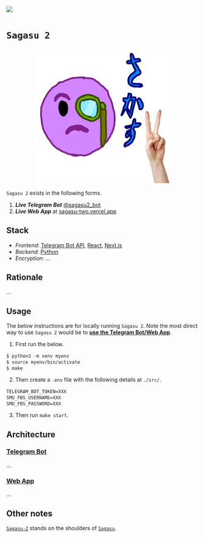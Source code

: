 ![](https://img.shields.io/badge/sagasu_2.0.0-passing-green) 

# `Sagasu 2`

<p align="center">
    <img src="./asset/logo/sagasu-2.png" width=70% height=70%>
</p>

`Sagasu 2` exists in the following forms.

1. ***Live Telegram Bot*** [@sagasu2_bot](https://t.me/sagasu2_bot)
2. ***Live Web App*** at [sagasu-two.vercel.app](https://sagasu-two.vercel.app/)

## Stack

* *Frontend*: [Telegram Bot API](https://core.telegram.org/), [React](https://react.dev/), [Next.js](https://nextjs.org/)
* *Backend*: [Python](https://www.python.org/)
* *Encryption*: ...

## Rationale

...

## Usage

The below instructions are for locally running `Sagasu 2`. Note the most direct way to use `Sagasu 2` would be to [**use the Telegram Bot/Web App**](#sagasu-2).

1. First run the below.

```console
$ python3 -m venv myenv
$ source myenv/bin/activate
$ make
```

2. Then create a `.env` file with the following details at `./src/`.

```env
TELEGRAM_BOT_TOKEN=XXX
SMU_FBS_USERNAME=XXX
SMU_FBS_PASSWORD=XXX
```

3. Then run `make start`.

## Architecture

### [Telegram Bot](./src)

...

### [Web App](./sagasu2-app)

...

## Other notes

[`Sagasu-2`](https://github.com/gongahkia/sagasu-2) stands on the shoulders of [`Sagasu`](https://github.com/gongahkia/sagasu).